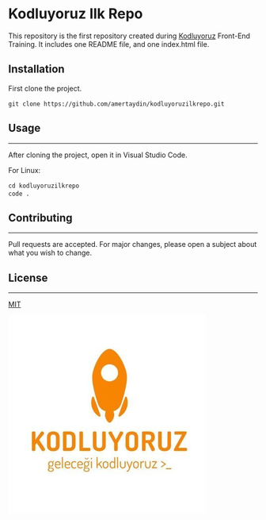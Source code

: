 # Kodluyoruz Ilk Repo
This repository is the first repository created during [Kodluyoruz](https://www.kodluyoruz.org) Front-End Training. It includes one README file, and one index.html file.

## Installation

First clone the project. 

```
git clone https://github.com/amertaydin/kodluyoruzilkrepo.git
```

## Usage
---
After cloning the project, open it in Visual Studio Code.

For Linux:

```
cd kodluyoruzilkrepo
code .
```

## Contributing
---
Pull requests are accepted. For major changes, please open a subject about what you wish to change.

## License
---
[MIT](https://choosealicense.com/licenses/mit/)

![Kodluyoruz Logo](https://raw.githubusercontent.com/Kodluyoruz/taskforce/git/git/markdown-nedir-nasil-kullaniriz-/figures/kodluyoruz_logo.jpg)
